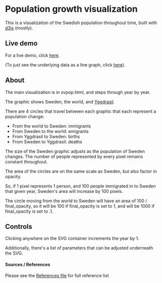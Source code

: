 # Population growth visualization
This is a visualization of the Swedish population throughout time, built with [d3js](https://d3js.org) (mostly).

## Live demo
For a live demo, click [here](https://blog.nimishg.com/public/sweden-population/svpop.html).

(To just see the underlying data as a line graph, click [here](https://blog.nimishg.com/public/sweden-population/svpop_chart.html)).

## About
The main visualization is in svpop.html, and steps through year by year.

The graphic shows Sweden, the world, and [Yggdrasil](https://en.wikipedia.org/wiki/Yggdrasil).

There are 4 circles that travel between each graphic that each represent a population change:
* From the world to Sweden: immigrants
* From Sweden to the world: emigrants
* From Yggdrasil to Sweden: births
* From Sweden to Yggdrasil: deaths


The size of the Sweden graphic adjusts as the population of Sweden changes. The number of people represented by every pixel remains constant throughout.

The area of the circles are on the same scale as Sweden, but also factor in opacity.

So, if 1 pixel represents 1 person, and 100 people immigrated in to Sweden that given year, Sweden's area will increase by 100 pixels.

The circle moving from the world to Sweden will have an area of 100 / final_opacity, so it will be 100 if final_opacity is set to 1, and will be 1000 if final_opacity is set to .1.

## Controls
Clicking anywhere on the SVG container increments the year by 1.

Additionally, there's a list of parameters that can be adjusted underneath the SVG.


#### Sources / References
Please see the [References file](References.md) for full reference list

